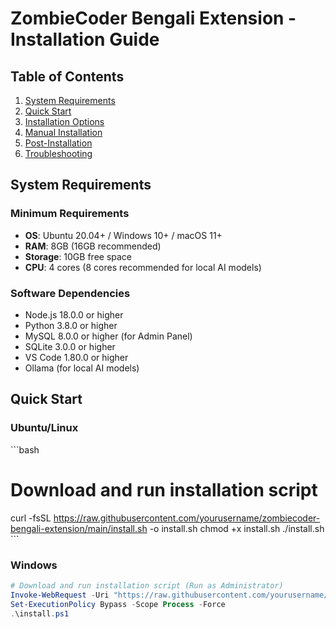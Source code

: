 # ZombieCoder Bengali Extension - Installation Guide

## Table of Contents
1. [System Requirements](#system-requirements)
2. [Quick Start](#quick-start)
3. [Installation Options](#installation-options)
4. [Manual Installation](#manual-installation)
5. [Post-Installation](#post-installation)
6. [Troubleshooting](#troubleshooting)

## System Requirements

### Minimum Requirements
- **OS**: Ubuntu 20.04+ / Windows 10+ / macOS 11+
- **RAM**: 8GB (16GB recommended)
- **Storage**: 10GB free space
- **CPU**: 4 cores (8 cores recommended for local AI models)

### Software Dependencies
- Node.js 18.0.0 or higher
- Python 3.8.0 or higher
- MySQL 8.0.0 or higher (for Admin Panel)
- SQLite 3.0.0 or higher
- VS Code 1.80.0 or higher
- Ollama (for local AI models)

## Quick Start

### Ubuntu/Linux

\`\`\`bash
# Download and run installation script
curl -fsSL https://raw.githubusercontent.com/yourusername/zombiecoder-bengali-extension/main/install.sh -o install.sh
chmod +x install.sh
./install.sh
\`\`\`

### Windows

```powershell
# Download and run installation script (Run as Administrator)
Invoke-WebRequest -Uri "https://raw.githubusercontent.com/yourusername/zombiecoder-bengali-extension/main/install.ps1" -OutFile "install.ps1"
Set-ExecutionPolicy Bypass -Scope Process -Force
.\install.ps1

